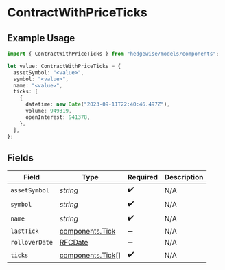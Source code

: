 # ContractWithPriceTicks

## Example Usage

```typescript
import { ContractWithPriceTicks } from "hedgewise/models/components";

let value: ContractWithPriceTicks = {
  assetSymbol: "<value>",
  symbol: "<value>",
  name: "<value>",
  ticks: [
    {
      datetime: new Date("2023-09-11T22:40:46.497Z"),
      volume: 949319,
      openInterest: 941378,
    },
  ],
};
```

## Fields

| Field                                                | Type                                                 | Required                                             | Description                                          |
| ---------------------------------------------------- | ---------------------------------------------------- | ---------------------------------------------------- | ---------------------------------------------------- |
| `assetSymbol`                                        | *string*                                             | :heavy_check_mark:                                   | N/A                                                  |
| `symbol`                                             | *string*                                             | :heavy_check_mark:                                   | N/A                                                  |
| `name`                                               | *string*                                             | :heavy_check_mark:                                   | N/A                                                  |
| `lastTick`                                           | [components.Tick](../../models/components/tick.md)   | :heavy_minus_sign:                                   | N/A                                                  |
| `rolloverDate`                                       | [RFCDate](../../types/rfcdate.md)                    | :heavy_minus_sign:                                   | N/A                                                  |
| `ticks`                                              | [components.Tick](../../models/components/tick.md)[] | :heavy_check_mark:                                   | N/A                                                  |
